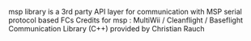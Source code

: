 msp library is a 3rd party API layer for communication with MSP serial protocol based FCs
Credits for msp : MultiWii / Cleanflight / Baseflight Communication Library (C++) provided by Christian Rauch